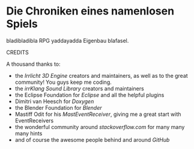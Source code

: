 Die Chroniken eines namenlosen Spiels
=====================================

bladibladibla RPG yaddayadda Eigenbau blafasel.


CREDITS

A thousand thanks to:
- the *Irrlicht 3D Engine* creators and maintainers, as well as to the great community! You guys keep me coding.
- the *irrKlang Sound Library* creators and maintainers
- the Eclipse Foundation for *Eclipse* and all the helpful plugins
- Dimitri van Heesch for *Doxygen*
- the Blender Foundation for *Blender*
- Mastiff Odit for his *MastEventReceiver*, giving me a great start with EventReceivers
- the wonderful community around *stackoverflow.com* for many many many hints
- and of course the awesome people behind and around *GitHub*
